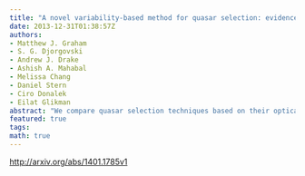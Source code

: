 ```yaml
---
title: "A novel variability-based method for quasar selection: evidence for a   rest frame ~54 day characteristic timescale"
date: 2013-12-31T01:38:57Z
authors:
- Matthew J. Graham
- S. G. Djorgovski
- Andrew J. Drake
- Ashish A. Mahabal
- Melissa Chang
- Daniel Stern
- Ciro Donalek
- Eilat Glikman
abstract: "We compare quasar selection techniques based on their optical variability using data from the Catalina Real-time Transient Survey (CRTS). We introduce a new technique based on Slepian wavelet variance (SWV) that shows comparable or better performance to structure functions and damped random walk models but with fewer assumptions. Combining these methods with WISE mid-IR colors produces a highly efficient quasar selection technique which we have validated spectroscopically. The SWV technique also identifies characteristic timescales in a time series and we find a characteristic rest frame timescale of ~54 days, confirmed in the light curves of ~18000 quasars from CRTS, SDSS and MACHO data, and anticorrelated with absolute magnitude. This indicates a transition between a damped random walk and $P(f) propto f^{-1/3}$ behaviours and is the first strong indication that a damped random walk model may be too simplistic to describe optical quasar variability."
featured: true
tags:
math: true
---
```

http://arxiv.org/abs/1401.1785v1
